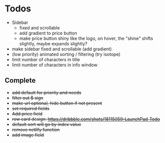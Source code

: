 # Todos
- Sidebar
  - fixed and scrollable
  - add gradient to price button
  - make price button shiny like the logo, on hover, the "shine" shifts slightly, maybe expands slightly?
- make sidebar fixed and scrollable (add gradient)
- (low priority) animated sorting / filtering (try isotope)
- limit number of characters in title
- limit number of characters in info window
## Complete
- ~~add default for priority and needs~~
- ~~filter out $ sign~~
- ~~make url optional, hide button if not present~~
- ~~set required fields~~
- ~~Add price field~~
- ~~row card design: https://dribbble.com/shots/18115059-LaunchPad-Todo~~
- ~~default sort will go by index value~~
- ~~remove netlify function~~
- ~~add image field~~